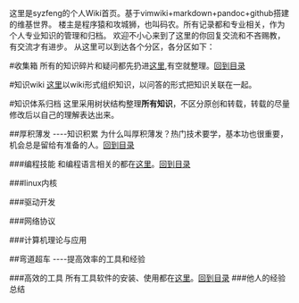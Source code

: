 <!---title:syzfeng维基世界-->
  

这里是syzfeng的个人Wiki首页。基于vimwiki+markdown+pandoc+github搭建的维基世界。
楼主是程序猿和攻城狮，也叫码农。所有记录都和专业相关，作为个人专业知识的管理和归档。
欢迎不小心来到了这里的你回复交流和不吝赐教，有交流才有进步。
从这里可以到达各个分区，各分区如下：

#收集箱
所有的知识碎片和疑问都先扔进[这里](wiki/dropbox/dropbox.html),有空就整理。[回到目录](index.html)

#知识wiki
[这里](wiki/knowledge_wiki/navigation.html)以wiki形式组织知识，以问答的形式把知识关联在一起。

#知识体系归档
这里采用树状结构整理**所有知识**，不区分原创和转载，转载的尽量修改后以自己的理解表达出来。

##厚积薄发 ----知识积累
为什么叫厚积薄发？热门技术要学，基本功也很重要，机会总是留给有准备的人。[回到目录](index.html)

###编程技能
和编程语言相关的都在[这里](wiki/prog/navigation.html)。[回到目录](index.html)

###linux内核

###驱动开发

###网络协议

###计算机理论与应用

##弯道超车 ----提高效率的工具和经验

###高效的工具
所有工具软件的安装、使用都在[这里](wiki/tools/navigation.html)。[回到目录](index.html)
###他人的经验总结



